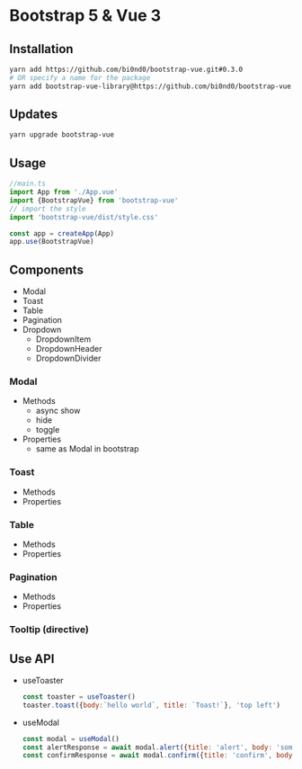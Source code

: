 # Bootstrap 5 & Vue 3

## Installation
```sh
yarn add https://github.com/bi0nd0/bootstrap-vue.git#0.3.0
# OR specify a name for the package
yarn add bootstrap-vue-library@https://github.com/bi0nd0/bootstrap-vue.git#0.3.0
```

## Updates
```sh
yarn upgrade bootstrap-vue
```

## Usage
```javascript
//main.ts
import App from './App.vue'
import {BootstrapVue} from 'bootstrap-vue'
// import the style
import 'bootstrap-vue/dist/style.css'

const app = createApp(App)
app.use(BootstrapVue)
```

## Components
- Modal
- Toast
- Table
- Pagination
- Dropdown
   - DropdownItem
   - DropdownHeader
   - DropdownDivider
### Modal

- Methods
   - async show
   - hide
   - toggle
- Properties
   - same as Modal in bootstrap

### Toast
   - Methods
   - Properties

### Table
   - Methods
   - Properties

### Pagination
   - Methods
   - Properties

### Tooltip (directive)

## Use API
- useToaster
   ```javascript
   const toaster = useToaster()
   toaster.toast({body:`hello world`, title: `Toast!`}, 'top left')
   ```
- useModal
   ```javascript
   const modal = useModal()
   const alertResponse = await modal.alert({title: 'alert', body: 'some text'})
   const confirmResponse = await modal.confirm({title: 'confirm', body: 'some text'})
   ```